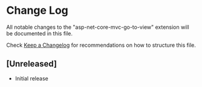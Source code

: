 # Change Log

All notable changes to the "asp-net-core-mvc-go-to-view" extension will be documented in this file.

Check [Keep a Changelog](http://keepachangelog.com/) for recommendations on how to structure this file.

## [Unreleased]

- Initial release